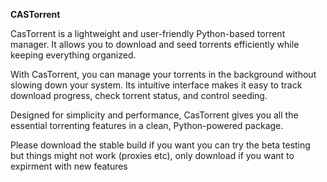**CASTorrent**

CasTorrent is a lightweight and user-friendly Python-based torrent manager. It allows you to download and seed torrents efficiently while keeping everything organized.

With CasTorrent, you can manage your torrents in the background without slowing down your system. Its intuitive interface makes it easy to track download progress, check torrent status, and control seeding.

Designed for simplicity and performance, CasTorrent gives you all the essential torrenting features in a clean, Python-powered package.

Please download the stable build if you want you can try the beta testing but things might not work (proxies etc), only download if you want to expirment with new features
